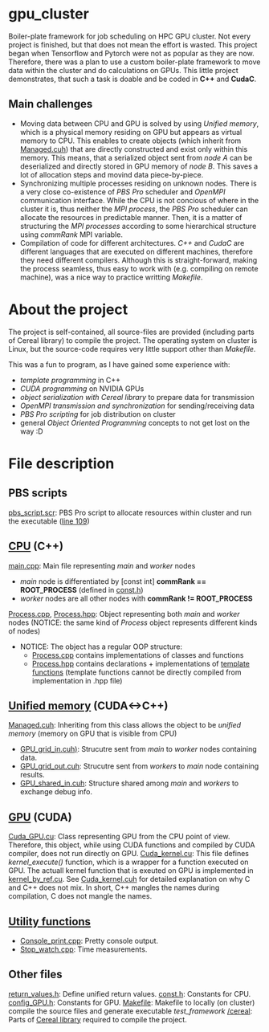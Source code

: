 # gpu_cluster
Boiler-plate framework for job scheduling on HPC GPU cluster. Not every project is finished, but that does not mean the effort is wasted. This project began when Tensorflow and Pytorch were not as popular as they are now. Therefore, there was a plan to use a custom boiler-plate framework to move data within the cluster and do calculations on GPUs. This little project demonstrates, that such a task is doable and be coded in **C++** and **CudaC**.

## Main challenges
  - Moving data between CPU and GPU is solved by using _Unified memory_, which is a physical memory residing on GPU but appears as virtual memory to CPU. This enables to create objects (which inherit from [Managed.cuh](./gpu_cluster/source_code/Data_objects/Managed.cuh)) that are directly constructed and exist only within this memory. This means, that a serialized object sent from _node A_ can be deserialized and directly stored in GPU memory of _node B_. This saves a lot of allocation steps and movind data piece-by-piece.
  - Synchronizing multiple processes residing on unknown nodes. There is a very close co-existence of _PBS Pro_ scheduler and _OpenMPI_ communication interface. While the CPU is not concious of where in the cluster it is, thus neither the _MPI process_, the _PBS Pro_ scheduler can allocate the resources in predictable manner. Then, it is a matter of structuring the _MPI processes_ according to some hierarchical structure using _commRank_ MPI variable.
  - Compilation of code for different architectures. _C++_ and _CudaC_ are different languages that are executed on different machines, therefore they need different compilers. Although this is straight-forward, making the process seamless, thus easy to work with (e.g. compiling on remote machine), was a nice way to practice writting _Makefile_.

# About the project
The project is self-contained, all source-files are provided (including parts of Cereal library) to compile the project. The operating system on cluster is Linux, but the source-code requires very little support other than _Makefile_. 

This was a fun to program, as I have gained some experience with:
  - _template programming_ in C++
  - _CUDA programming_ on NVIDIA GPUs
  - _object serialization with Cereal library_ to prepare data for transmission
  - _OpenMPI transmission and synchronization_ for sending/receiving data
  - _PBS Pro scripting_ for job distribution on cluster
  - general _Object Oriented Programming_ concepts to not get lost on the way :D

# File description
## PBS scripts
[pbs_script.scr](./gpu_cluster/pbs_script.scr): PBS Pro script to allocate resources within cluster and run the executable ([line 109](https://github.com/martin-garaj/gpu_cluster/blob/fcde60d0c0ebed684a9ed1386eee799844226eda/pbs_script.scr#L109))

## [CPU](./gpu_cluster/source_code/) (C++)
[main.cpp](./gpu_cluster/source_code/main.cpp): Main file representing _main_ and _worker_ nodes
  - _main_ node is differentiated by [const int] **commRank == ROOT_PROCESS** (defined in [const.h](./gpu_cluster/source_code/const.h))
  - _worker_ nodes are all other nodes with **commRank != ROOT_PROCESS** 
  
[Process.cpp](./gpu_cluster/source_code/Process.cpp), [Process.hpp](./gpu_cluster/source_code/Process.hpp): Object representing both _main_ and _worker_ nodes (NOTICE: the same kind of _Process_ object represents different kinds of nodes)
  - NOTICE: The object has a regular OOP structure:
    - [Process.cpp](./gpu_cluster/source_code/Process.cpp) contains implementations of classes and functions 
    - [Process.hpp](./gpu_cluster/source_code/Process.hpp) contains declarations + implementations of [template functions](https://github.com/martin-garaj/gpu_cluster/blob/45a0ebc99051b16a3dbca8e8fcef00032a10187a/source_code/Process.hpp#L114) (template functions cannot be directly compiled from implementation in .hpp file)


## [Unified memory](./gpu_cluster/source_code/Data_objects/) (CUDA<->C++)
[Managed.cuh](./gpu_cluster/source_code/Data_objects/Managed.cuh): Inheriting from this class allows the object to be _unified memory_ (memory on GPU that is visible from CPU)
  - [GPU_grid_in.cuh)](./gpu_cluster/source_code/Data_objects/GPU_grid_in.cuh): Strucutre sent from _main_ to _worker_ nodes containing data.
  - [GPU_grid_out.cuh](./gpu_cluster/source_code/Data_objects/GPU_grid_out.cuh): Strucutre sent from _workers_ to _main_ node containing results.
  - [GPU_shared_in.cuh](./gpu_cluster/source_code/Data_objects/GPU_shared_in.cuh): Structure shared among _main_ and _workers_ to exchange debug info.


## [GPU](./gpu_cluster/source_code/Cuda/) (CUDA)
[Cuda_GPU.cu](./gpu_cluster/source_code/Cuda/Cuda_GPU.cu): Class representing GPU from the CPU point of view. Therefore, this object, while using CUDA functions and compiled by CUDA compiler, does not run directly on GPU. 
[Cuda_kernel.cu](./gpu_cluster/source_code/Cuda/Cuda_kernel.cu): This file defines _kernel_execute()_ function, which is a wrapper for a function executed on GPU. The actuall kernel function that is exeuted on GPU is implemented in [kernel_by_ref.cu](./gpu_cluster/source_code/Cuda/kernel_by_ref.cu). See [Cuda_kernel.cuh](./gpu_cluster/source_code/Cuda/Cuda_kernel.cuh) for detailed explanation on why C and C++ does not mix. In short, C++ mangles the names during compilation, C does not mangle the names.

## [Utility functions](./gpu_cluster/source_code/Utility/)
  - [Console_print.cpp](./gpu_cluster/source_code/Utility/Console_print.cpp): Pretty console output.
  - [Stop_watch.cpp](gpu_cluster/source_code/Utility/Stop_watch.cpp): Time measurements.
 
## Other files
[return_values.h](./gpu_cluster/source_code/Utility/return_values.h): Define unified return values.
[const.h](./gpu_cluster/source_code/const.h): Constants for CPU.
[config_GPU.h](./gpu_cluster/source_code/config_GPU.h): Constants for GPU.
[Makefile](./gpu_cluster/source_code/Makefile): Makefile to locally (on cluster) compile the source files and generate executable _test\_framework_
[/cereal](./gpu_cluster/source_code/cereal/): Parts of [Cereal library](https://uscilab.github.io/cereal/) required to compile the project.

